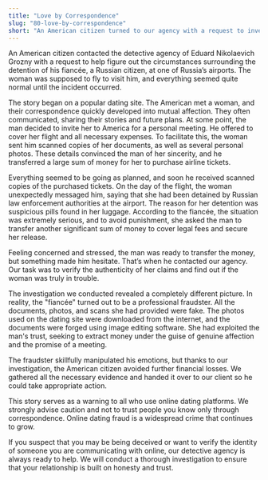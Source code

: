 ```yaml
---
title: "Love by Correspondence"
slug: "80-love-by-correspondence"
short: "An American citizen turned to our agency with a request to investigate a strange situation. His fiancée, whom he met on a dating site, was detained at the airport with suspicious pills. It turned out that the woman was a fraudster, using fake documents and photos…"
---
```


An American citizen contacted the detective agency of Eduard Nikolaevich Grozny with a request to help figure out the circumstances surrounding the detention of his fiancée, a Russian citizen, at one of Russia’s airports. The woman was supposed to fly to visit him, and everything seemed quite normal until the incident occurred.

The story began on a popular dating site. The American met a woman, and their correspondence quickly developed into mutual affection. They often communicated, sharing their stories and future plans. At some point, the man decided to invite her to America for a personal meeting. He offered to cover her flight and all necessary expenses. To facilitate this, the woman sent him scanned copies of her documents, as well as several personal photos. These details convinced the man of her sincerity, and he transferred a large sum of money for her to purchase airline tickets.

Everything seemed to be going as planned, and soon he received scanned copies of the purchased tickets. On the day of the flight, the woman unexpectedly messaged him, saying that she had been detained by Russian law enforcement authorities at the airport. The reason for her detention was suspicious pills found in her luggage. According to the fiancée, the situation was extremely serious, and to avoid punishment, she asked the man to transfer another significant sum of money to cover legal fees and secure her release.

Feeling concerned and stressed, the man was ready to transfer the money, but something made him hesitate. That’s when he contacted our agency. Our task was to verify the authenticity of her claims and find out if the woman was truly in trouble.

The investigation we conducted revealed a completely different picture. In reality, the "fiancée" turned out to be a professional fraudster. All the documents, photos, and scans she had provided were fake. The photos used on the dating site were downloaded from the internet, and the documents were forged using image editing software. She had exploited the man's trust, seeking to extract money under the guise of genuine affection and the promise of a meeting.

The fraudster skillfully manipulated his emotions, but thanks to our investigation, the American citizen avoided further financial losses. We gathered all the necessary evidence and handed it over to our client so he could take appropriate action.

This story serves as a warning to all who use online dating platforms. We strongly advise caution and not to trust people you know only through correspondence. Online dating fraud is a widespread crime that continues to grow.

If you suspect that you may be being deceived or want to verify the identity of someone you are communicating with online, our detective agency is always ready to help. We will conduct a thorough investigation to ensure that your relationship is built on honesty and trust.
